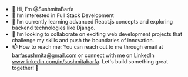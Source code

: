 - 👋 Hi, I’m @SushmitaBarfa
- 👀 I’m interested in Full Stack Development
- 🌱 I’m currently learning advanced React.js concepts and exploring backend technologies like Django.
- 💞️ I’m looking to collaborate on exciting web development projects that challenge my skills and push the boundaries of innovation.
- 📫 How to reach me: You can reach out to me through email at barfasushmita@gmail.com or connect with me on LinkedIn www.linkedin.com/in/sushmitabarfa. Let's build something great together! 🚀

<!---
SushmitaBarfa/SushmitaBarfa is a ✨ special ✨ repository because its `README.md` (this file) appears on your GitHub profile.
You can click the Preview link to take a look at your changes.
--->
